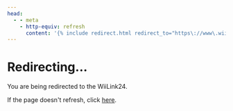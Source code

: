 ```yaml
---
head:
  - - meta
    - http-equiv: refresh
      content: '{% include redirect.html redirect_to="https\://www\.wiilink24.com/guide/install/" %}'
---
```


# Redirecting...

You are being redirected to the WiiLink24.

If the page doesn't refresh, click [here](https://wiki.hacks.guide/wiki/Wii:Nintendont).
